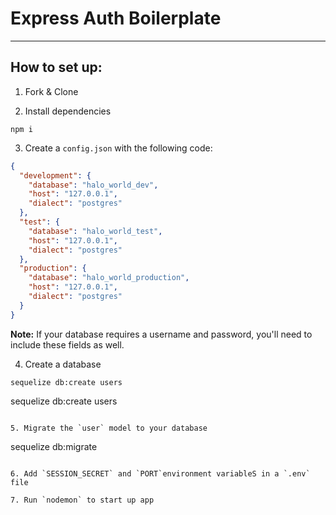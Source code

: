 # Express Auth Boilerplate

---
## How to set up:

1. Fork & Clone

2. Install dependencies
```
npm i
```

3. Create a `config.json` with the following code:
```json
{
  "development": {
    "database": "halo_world_dev",
    "host": "127.0.0.1",
    "dialect": "postgres"
  },
  "test": {
    "database": "halo_world_test",
    "host": "127.0.0.1",
    "dialect": "postgres"
  },
  "production": {
    "database": "halo_world_production",
    "host": "127.0.0.1",
    "dialect": "postgres"
  }
}
```

**Note:** If your database requires a username and password, you'll need to include these fields as well.

4. Create a database
```
sequelize db:create users
``````
sequelize db:create users
```

5. Migrate the `user` model to your database
```
sequelize db:migrate
```

6. Add `SESSION_SECRET` and `PORT`environment variableS in a `.env` file

7. Run `nodemon` to start up app